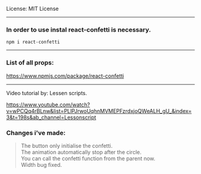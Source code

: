 
License: MIT License

---
### In order to use instal react-confetti is necessary. <br/>

    npm i react-confetti

---
### List of all props:

https://www.npmjs.com/package/react-confetti

---
Video tutorial by: Lessen scripts.

https://www.youtube.com/watch?v=wPCQq4rBLnw&list=PLlPJrwoUqhnMVMEPFzrdxjoQWeALH_gU_&index=3&t=198s&ab_channel=Lessonscript

### Changes i've made:
>The button only initialise the confetti. <br />
>The animation automatically stop after the circle. <br />
>You can call the confetti function from the parent now. <br />
>Width bug fixed.


